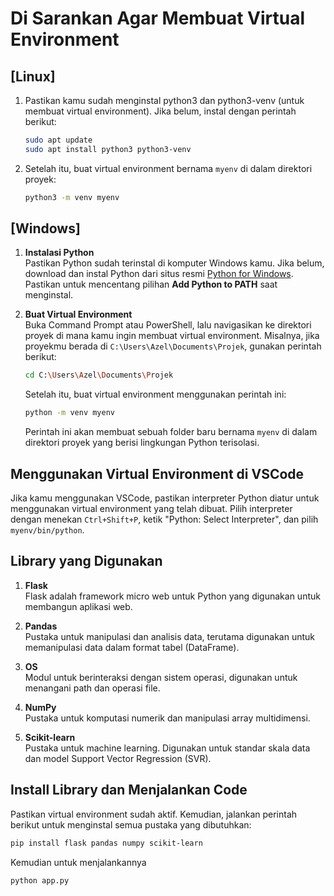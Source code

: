 # Di Sarankan Agar Membuat Virtual Environment

## **[Linux]**

1. Pastikan kamu sudah menginstal python3 dan python3-venv (untuk membuat virtual environment). Jika belum, instal dengan perintah berikut:
    ```bash
    sudo apt update
    sudo apt install python3 python3-venv
    ```

2. Setelah itu, buat virtual environment bernama `myenv` di dalam direktori proyek:
    ```bash
    python3 -m venv myenv
    ```

## **[Windows]**

1. **Instalasi Python**  
   Pastikan Python sudah terinstal di komputer Windows kamu. Jika belum, download dan instal Python dari situs resmi [Python for Windows](https://www.python.org/downloads/windows/). Pastikan untuk mencentang pilihan **Add Python to PATH** saat menginstal.

2. **Buat Virtual Environment**  
   Buka Command Prompt atau PowerShell, lalu navigasikan ke direktori proyek di mana kamu ingin membuat virtual environment. Misalnya, jika proyekmu berada di `C:\Users\Azel\Documents\Projek`, gunakan perintah berikut:
    ```bash
    cd C:\Users\Azel\Documents\Projek
    ```

    Setelah itu, buat virtual environment menggunakan perintah ini:
    ```bash
    python -m venv myenv
    ```

    Perintah ini akan membuat sebuah folder baru bernama `myenv` di dalam direktori proyek yang berisi lingkungan Python terisolasi.

## **Menggunakan Virtual Environment di VSCode**

Jika kamu menggunakan VSCode, pastikan interpreter Python diatur untuk menggunakan virtual environment yang telah dibuat. Pilih interpreter dengan menekan `Ctrl+Shift+P`, ketik "Python: Select Interpreter", dan pilih `myenv/bin/python`.

## Library yang Digunakan

1. **Flask**  
   Flask adalah framework micro web untuk Python yang digunakan untuk membangun aplikasi web.
   
2. **Pandas**  
   Pustaka untuk manipulasi dan analisis data, terutama digunakan untuk memanipulasi data dalam format tabel (DataFrame).

3. **OS**  
   Modul untuk berinteraksi dengan sistem operasi, digunakan untuk menangani path dan operasi file.

4. **NumPy**  
   Pustaka untuk komputasi numerik dan manipulasi array multidimensi.

5. **Scikit-learn**  
   Pustaka untuk machine learning. Digunakan untuk standar skala data dan model Support Vector Regression (SVR).

## Install Library dan Menjalankan Code
Pastikan virtual environment sudah aktif. Kemudian, jalankan perintah berikut untuk menginstal semua pustaka yang dibutuhkan:

```bash
pip install flask pandas numpy scikit-learn
```
Kemudian untuk menjalankannya
```bash
python app.py
```


